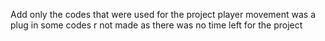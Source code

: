 Add only the codes that were used for the project
player movement was a plug in 
some codes r not made as there was no time left for the project
